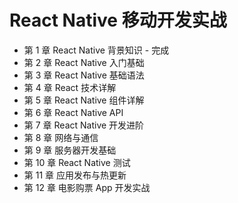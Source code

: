 # React Native 移动开发实战

* 第 1 章 React Native 背景知识 - 完成
* 第 2 章 React Native 入门基础
* 第 3 章 React Native 基础语法
* 第 4 章 React 技术详解
* 第 5 章 React Native 组件详解
* 第 6 章 React Native API
* 第 7 章 React Native 开发进阶
* 第 8 章 网络与通信
* 第 9 章 服务器开发基础
* 第 10 章 React Native 测试
* 第 11 章 应用发布与热更新
* 第 12 章 电影购票 App 开发实战

